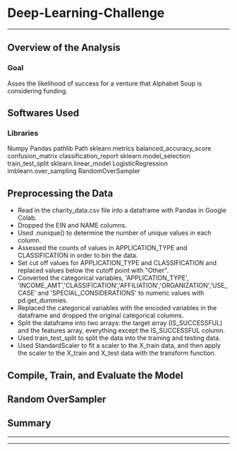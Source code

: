 # Deep-Learning-Challenge
------------
## Overview of the Analysis
### Goal
Asses the likelihood of success for a venture that Alphabet Soup is considering funding.

## Softwares Used
### Libraries
Numpy
Pandas
pathlib
    Path
sklearn.metrics
    balanced_accuracy_score
    confusion_matrix
    classification_report
sklearn.model_selection
    train_test_split
sklearn.linear_model
    LogisticRegression
imblearn.over_sampling
    RandomOverSampler

## Preprocessing the Data
-  Read in the charity_data.csv file into a dataframe with Pandas in Google Colab.
-  Dropped the EIN and NAME columns.
-  Used .nunique() to determine the number of unique values in each column.
-  Assessed the counts of values in APPLICATION_TYPE and CLASSIFICATION in order to bin the data.
-  Set cut off values for APPLICATION_TYPE and CLASSIFICATION and replaced values below the cutoff point with "Other".
-  Converted the categorical variables, 'APPLICATION_TYPE', 'INCOME_AMT','CLASSIFICATION','AFFILIATION','ORGANIZATION','USE_CASE' and 'SPECIAL_CONSIDERATIONS' to numeric values with pd.get_dummies.
-  Replaced the categorical variables with the encoded variables in the dataframe and dropped the original categorical columns.
-  Split the dataframe into two arrays: the target array (IS_SUCCESSFUL) and the features array, everything except the IS_SUCCESSFUL column.
-  Used train_test_split to split the data into the training and testing data.
-  Used StandardScaler to fit a scaler to the X_train data, and then apply the scaler to the X_train and X_test data with the transform function.

##  Compile, Train, and Evaluate the Model


## Random OverSampler


## Summary


------------
------------
